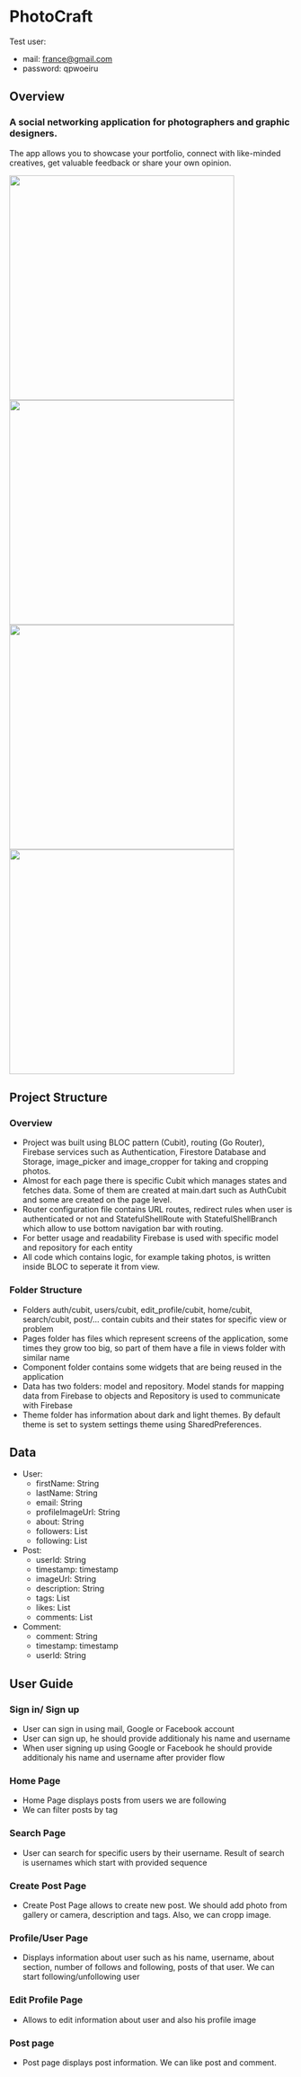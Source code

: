 # PhotoCraft

Test user: 
 - mail: france@gmail.com
 - password: qpwoeiru

## Overview

### A social networking application for photographers and graphic designers.
 
The app allows you to showcase your portfolio, connect with like-minded creatives, get valuable feedback or share your own opinion.

<img src="https://github.com/DMK37/Social-Media-App/assets/119494305/44b0a07c-676b-4dc2-9923-48620a7a0929" width="400"/>
<img src="https://github.com/DMK37/Social-Media-App/assets/119494305/a1d60af3-7c12-4cb0-a053-4b764a27b598" width="400"/>


<img src="https://github.com/DMK37/Social-Media-App/assets/119494305/e7c0659a-1f83-4b11-b13c-e392966c89d1" width="400"/>
<img src="https://github.com/DMK37/Social-Media-App/assets/119494305/8c32b6a6-a55e-4e34-a466-2b15d1b36d61" width="400"/>

## Project Structure

### Overview
- Project was built using BLOC pattern (Cubit), routing (Go Router), Firebase services such as Authentication, Firestore Database and Storage, image_picker and image_cropper for taking and cropping photos.
- Almost for each page there is specific Cubit which manages states and fetches data. Some of them are created at main.dart such as AuthCubit and some are created on the page level.
- Router configuration file contains URL routes, redirect rules when user is authenticated or not and StatefulShellRoute with StatefulShellBranch which allow to use bottom navigation bar with routing.
- For better usage and readability Firebase is used with specific model and repository for each entity
- All code which contains logic, for example taking photos, is written inside BLOC to seperate it from view.

### Folder Structure
  - Folders auth/cubit, users/cubit, edit_profile/cubit, home/cubit, search/cubit, post/... contain cubits and their states for specific view or problem
  - Pages folder has files which represent screens of the application, some times they grow too big, so part of them have a file in views folder with similar name
  - Component folder contains some widgets that are being reused in the application
  - Data has two folders: model and repository. Model stands for mapping data from Firebase to objects and Repository is used to communicate with Firebase
  - Theme folder has information about dark and light themes. By default theme  is set to system settings theme using SharedPreferences.
 
  ## Data
  - User:
    - firstName: String
    - lastName: String
    - email: String
    - profileImageUrl: String
    - about: String
    - followers: List<String>
    - following: List<String>
  - Post:
     - userId: String
     - timestamp: timestamp
     - imageUrl: String
     - description: String
     - tags: List<String>
     - likes: List<String>
     - comments: List<Comment>
  - Comment:
     - comment: String
     - timestamp: timestamp
     - userId: String 

  ## User Guide
   ### Sign in/ Sign up
   - User can sign in using mail, Google or Facebook account
   - User can sign up, he should provide additionaly his name and username
   - When user signing up using Google or Facebook he should provide additionaly his name and username after provider flow
   ### Home Page
   - Home Page displays posts from users we are following
   - We can filter posts by tag
   ### Search Page
   - User can search for specific users by their username. Result of search is usernames which start with provided sequence
   ### Create Post Page
   - Create Post Page allows to create new post. We should add photo from gallery or camera, description and tags. Also, we can cropp image.
   ### Profile/User Page
   - Displays information about user such as his name, username, about section, number of follows and following, posts of that user. We can start following/unfollowing user
   ### Edit Profile Page
   - Allows to edit information about user and also his profile image
   ### Post page
   - Post page displays post information. We can like post and comment.
